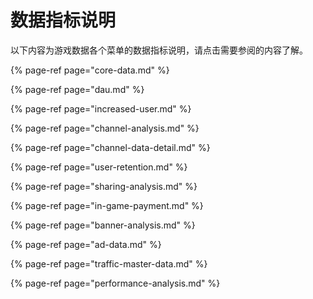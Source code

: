 # 数据指标说明

以下内容为游戏数据各个菜单的数据指标说明，请点击需要参阅的内容了解。

{% page-ref page="core-data.md" %}

{% page-ref page="dau.md" %}

{% page-ref page="increased-user.md" %}

{% page-ref page="channel-analysis.md" %}

{% page-ref page="channel-data-detail.md" %}

{% page-ref page="user-retention.md" %}

{% page-ref page="sharing-analysis.md" %}

{% page-ref page="in-game-payment.md" %}

{% page-ref page="banner-analysis.md" %}

{% page-ref page="ad-data.md" %}

{% page-ref page="traffic-master-data.md" %}

{% page-ref page="performance-analysis.md" %}

